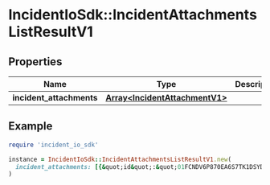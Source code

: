 # IncidentIoSdk::IncidentAttachmentsListResultV1

## Properties

| Name | Type | Description | Notes |
| ---- | ---- | ----------- | ----- |
| **incident_attachments** | [**Array&lt;IncidentAttachmentV1&gt;**](IncidentAttachmentV1.md) |  |  |

## Example

```ruby
require 'incident_io_sdk'

instance = IncidentIoSdk::IncidentAttachmentsListResultV1.new(
  incident_attachments: [{&quot;id&quot;:&quot;01FCNDV6P870EA6S7TK1DSYD5H&quot;,&quot;incident_id&quot;:&quot;01FCNDV6P870EA6S7TK1DSYD5H&quot;,&quot;resource&quot;:{&quot;external_id&quot;:&quot;123&quot;,&quot;permalink&quot;:&quot;https://my.pagerduty.com/incidents/ABC&quot;,&quot;resource_type&quot;:&quot;pager_duty_incident&quot;,&quot;title&quot;:&quot;The database has gone down&quot;}}]
)
```

